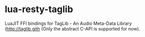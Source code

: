 lua-resty-taglib
================

LuaJIT FFI bindings for TagLib - An Audio Meta-Data Library (http://taglib.gith (Only the abstract C-API is supported for now).
